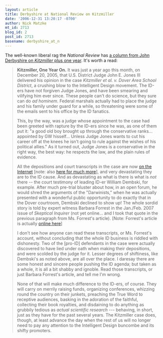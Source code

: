 ```yaml
---
layout: article
title: Derbyshire at National Review on Kitzmiller
date: '2006-12-31 13:20:17 -0700'
author: Nick Matzke
mt_id: 2713
blog_id: 2
post_id: 2713
basename: derbyshire_at_n
---
```

The well-known liberal rag the _National Review_ has [a column from John Derbyshire on _Kitzmiller_ plus one year](http://article.nationalreview.com/?q=ZWE3MzAzMGQzNzNhOTdmMDk4NTQ2MWJiOTc0ZGVkMGE=).  It's worth a read:

> **Kitzmiller, One Year On.** It was just a year ago this month, on December 20, 2005, that U.S. District Judge John E. Jones III delivered his opinion in the case _Kitzmiller et al. v. Dover Area School District_, a crushing blow to the Intelligent Design movement. The ID-ers have not forgiven Judge Jones, and have been smearing and vilifying him ever since. These people can't do science, but they sure can do _ad hominem_. Federal marshals actually had to place the judge and his family under guard for a while, so threatening were some of the emails sent to his office by the ID fanatics.
> 
> This, by the way, was a judge whose appointment to the case had been greeted with rapture by the ID-ers since he was, as one of them put it: "a good old boy brought up through the conservative ranks... appointed by GW hisself... Unless Judge Jones wants to cut his career off at the knees he isn't going to rule against the wishes of his political allies." As it turned out, Judge Jones is a conservative in the right way, the best way: he respects the law, and the plain rules of evidence.
> 
> All the depositions and court transcripts in the case are now [on the Internet](http://www.talkorigins.org/faqs/dover/kitzmiller_v_dover.html) \[note: also [here for much more](http://www2.ncseweb.org/kvd/)\], and very devastating they are to the ID cause. And as devastating as what is there is what is _not_ there -- the court testimony of leading ID-er William Dembski, for example. After much pre-trial bluster about how, in an open forum, he would shred the arguments of the "Darwinists," when he was actually presented with a wonderful public opportunity to do exactly that in the Dover courtroom, Dembski declined to show up! The whole sordid story is told by expert witness Barbara Forrest in the Jan./Feb. 2007 issue of _Skeptical Inquirer_ (not yet online... and I took that quote in the previous paragraph from Ms. Forrest's article). \[Note: Forrest's article is actually [online here](http://www.csicop.org/intelligentdesignwatch/kitzmiller.html)\]
> 
> I don't see how anyone can read these transcripts, or Ms. Forrest's account, without concluding that the whole ID business is riddled with dishonesty. Two of the \[pro-ID\] defendants in the case were actually discovered to have lied under oath when making their depositions, and were scolded by the judge for it. Lesser degrees of shiftiness, like Dembski's as noted above, are all over the place. I daresay there are some honest and sincere people pushing the ID agenda; but taken as a whole, it is all a bit shabby and ignoble. Read those transcripts, or just Barbara Forrest's article, and tell me I'm wrong.
> 
> None of that will make much difference to the ID-ers, of course. They will carry on merrily raising funds, organizing conferences, whizzing round the country on their junkets, preaching the True Word to receptive audiences, basking in the adoration of the faithful, collecting their book royalties, and disdaining to do anything as grubbily tedious as _actual scientific research_ --- behaving, in short, just as they have for the past several years. The Kitzmiller case does, though, at least advance the day when the rest of us will no longer need to pay any attention to the Intelligent Design buncombe and its shifty promoters.
